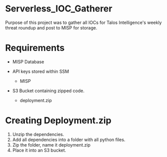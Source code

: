 # Serverless_IOC_Gatherer
Purpose of this project was to gather all IOCs for Talos Intelligence's weekly threat roundup and post to MISP for storage.


# Requirements

- MISP Database
- API keys stored within SSM
  - MISP

- S3 Bucket containing zipped code.
  - deployment.zip


# Creating Deployment.zip

1. Unzip the dependencies.
2. Add all dependencies into a folder with all python files.
3. Zip the folder, name it deployment.zip
4. Place it into an S3 bucket.  



